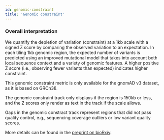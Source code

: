 ```yaml
---
id: genomic-constraint
title: 'Genomic constraint'
---
```


### Overall interpretation

We quantify the depletion of variation (constraint) at a 1kb scale with a signed Z score by comparing the observed variation to an expectation. In each tiling 1kb genomic region, the expected number of variants is predicted using an improved mutational model that takes into account both local sequence context and a variety of genomic features. A higher positive Z score (i.e., observing fewer variants than expected) indicates higher constraint.

This genomic constraint metric is only available for the gnomAD v3 dataset, as it is based on GRCh38.

The genomic constraint track only displays if the region is 150kb or less, and the Z scores only render as text in the track if the scale allows.

Gaps in the genomic constract track represent regions that did not pass quality control, e.g., sequencing coverage outliers or low variant quality scores.

More details can be found in the [preprint on bioRxiv](https://www.biorxiv.org/content/10.1101/2022.03.20.485034).
